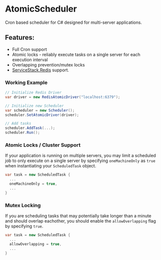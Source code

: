# AtomicScheduler
Cron based scheduler for C# designed for multi-server applications.

## Features:
- Full Cron support
- Atomic locks - reliably execute tasks on a single server for each execution interval
- Overlapping prevention/mutex locks
- [ServiceStack.Redis](https://github.com/ServiceStack/ServiceStack.Redis) support.

### Working Example
```csharp
// Initialize Redis Driver
var driver = new RedisAtomicDriver("localhost:6379");

// Initialize new Scheduler
var scheduler = new Scheduler();
scheduler.SetAtomicDriver(driver);

// Add tasks
scheduler.AddTask(...);
scheduler.Run();

```

### Atomic Locks / Cluster Support
If your application is running on multiple servers, you may limit a scheduled job to only execute on a single server by specifying `oneMachineOnly` as `true` when instantiating your `ScheduledTask` object.
```csharp
var task = new ScheduledTask {
  ...
  oneMachineOnly = true,
  ...
}
```

### Mutex Locking
If you are scheduling tasks that may potentially take longer than a minute and should overlap eachother, you should enable the `allowOverlapping` flag by specifying `true`.
```csharp
var task = new ScheduledTask {
  ...
  allowOverlapping = true,
  ...
}
```

